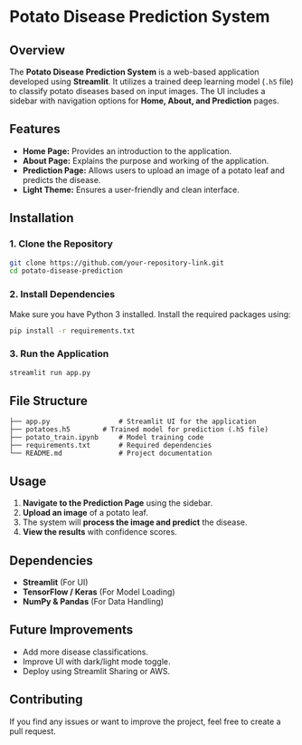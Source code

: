 # Potato Disease Prediction System

## Overview

The **Potato Disease Prediction System** is a web-based application developed using **Streamlit**. It utilizes a trained deep learning model (`.h5` file) to classify potato diseases based on input images. The UI includes a sidebar with navigation options for **Home, About, and Prediction** pages.

## Features

- **Home Page:** Provides an introduction to the application.
- **About Page:** Explains the purpose and working of the application.
- **Prediction Page:** Allows users to upload an image of a potato leaf and predicts the disease.
- **Light Theme:** Ensures a user-friendly and clean interface.

## Installation

### **1. Clone the Repository**

```sh
git clone https://github.com/your-repository-link.git
cd potato-disease-prediction
```

### **2. Install Dependencies**

Make sure you have Python 3 installed. Install the required packages using:

```sh
pip install -r requirements.txt
```

### **3. Run the Application**

```sh
streamlit run app.py
```

## File Structure

```
├── app.py                 # Streamlit UI for the application
├── potatoes.h5        # Trained model for prediction (.h5 file)
├── potato_train.ipynb     # Model training code
├── requirements.txt       # Required dependencies
└── README.md              # Project documentation
```

## Usage

1. **Navigate to the Prediction Page** using the sidebar.
2. **Upload an image** of a potato leaf.
3. The system will **process the image and predict** the disease.
4. **View the results** with confidence scores.

## Dependencies

- **Streamlit** (For UI)
- **TensorFlow / Keras** (For Model Loading)
- **NumPy & Pandas** (For Data Handling)

## Future Improvements

- Add more disease classifications.
- Improve UI with dark/light mode toggle.
- Deploy using Streamlit Sharing or AWS.

## Contributing

If you find any issues or want to improve the project, feel free to create a pull request.



